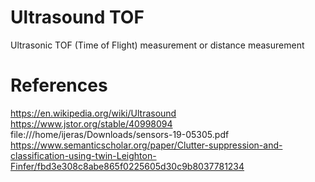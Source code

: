 # Ultrasound TOF
Ultrasonic TOF (Time of Flight) measurement or distance measurement

# References

https://en.wikipedia.org/wiki/Ultrasound
https://www.jstor.org/stable/40998094
file:///home/ijeras/Downloads/sensors-19-05305.pdf
https://www.semanticscholar.org/paper/Clutter-suppression-and-classification-using-twin-Leighton-Finfer/fbd3e308c8abe865f0225605d30c9b8037781234
